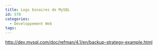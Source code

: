 ```yaml
---
title: Logs binaires de MySQL
id: 578
categories:
  - Développement Web
tags:
---
```


http://dev.mysql.com/doc/refman/4.1/en/backup-strategy-example.html